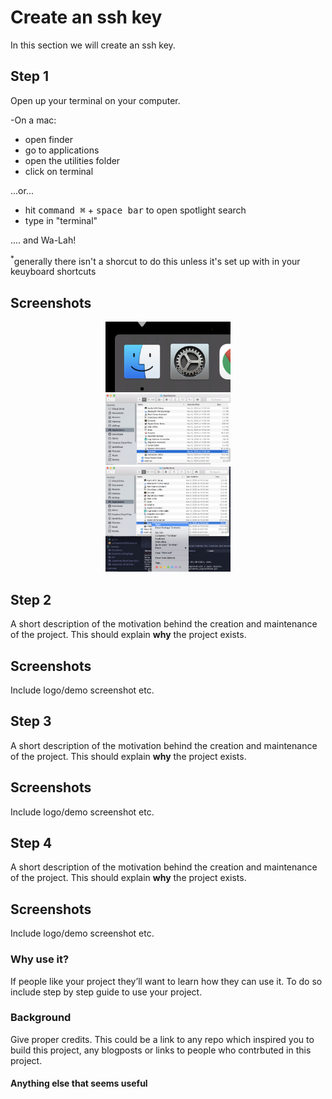 # Create an ssh key
In this section we will create an ssh key. 

## Step 1
Open up your terminal on your computer.

-On a mac: 
* open finder
* go to applications
* open the utilities folder
* click on terminal

...or...

* hit <kbd>command &#8984;</kbd> + <kbd>space bar</kbd> to open spotlight search
* type in "terminal"

.... and Wa-Lah!

<sup>*</sup>generally there isn't a shorcut to do this unless it's set up with in your keuyboard shortcuts

## Screenshots
<p align="center" style="display: inline block; padding: 0px 100px;">
<img alt="Open finder" style="width: 200px;" width="200" src="ScreenFindTerminal1.png">
<img alt="Select Applications" style="width: 200px;" width="200" src="ScreenFindTerminal2.png">
<img alt="Under the uitlity folder open terminal" style="width: 200px;" width="200" src="ScreenFindTerminal3.png">

</p>

## Step 2
A short description of the motivation behind the creation and maintenance of the project. This should explain **why** the project exists.

## Screenshots
Include logo/demo screenshot etc.

## Step 3
A short description of the motivation behind the creation and maintenance of the project. This should explain **why** the project exists.

## Screenshots
Include logo/demo screenshot etc.

## Step 4
A short description of the motivation behind the creation and maintenance of the project. This should explain **why** the project exists.

## Screenshots
Include logo/demo screenshot etc.



### Why use it?
If people like your project they’ll want to learn how they can use it. To do so include step by step guide to use your project.

### Background
Give proper credits. This could be a link to any repo which inspired you to build this project, any blogposts or links to people who contrbuted in this project. 

#### Anything else that seems useful

